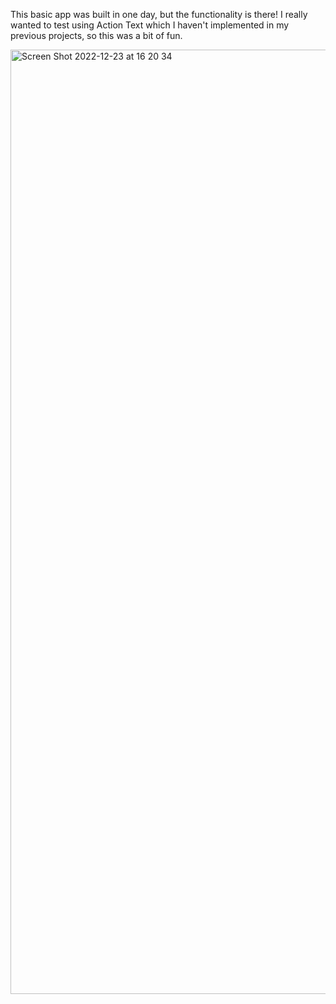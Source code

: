 
This basic app was built in one day, but the functionality is there! I really wanted to test using Action Text which I haven't implemented in my previous projects, so this was a bit of fun.

<img width="1511" alt="Screen Shot 2022-12-23 at 16 20 34" src="https://user-images.githubusercontent.com/59029920/209359330-d78ea4b5-968e-4ccd-b1f7-bc4981fc2b5f.png">
